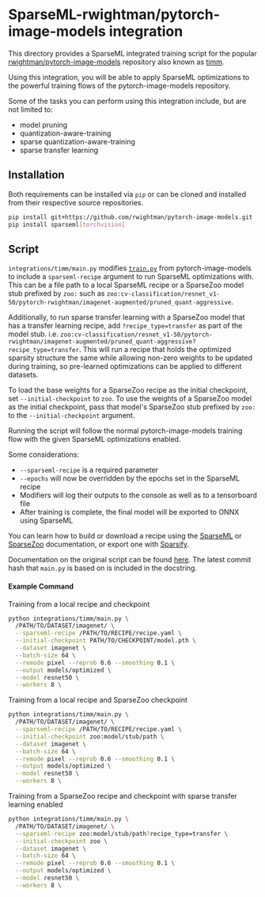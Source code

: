 <!--
Copyright (c) 2021 - present / Neuralmagic, Inc. All Rights Reserved.

Licensed under the Apache License, Version 2.0 (the "License");
you may not use this file except in compliance with the License.
You may obtain a copy of the License at

   http://www.apache.org/licenses/LICENSE-2.0

Unless required by applicable law or agreed to in writing,
software distributed under the License is distributed on an "AS IS" BASIS,
WITHOUT WARRANTIES OR CONDITIONS OF ANY KIND, either express or implied.
See the License for the specific language governing permissions and
limitations under the License.
-->

# SparseML-rwightman/pytorch-image-models integration
This directory provides a SparseML integrated training script for the popular
[rwightman/pytorch-image-models](https://github.com/rwightman/pytorch-image-models)
repository also known as [timm](https://pypi.org/project/timm/).

Using this integration, you will be able to apply SparseML optimizations
to the powerful training flows of the pytorch-image-models repository.

Some of the tasks you can perform using this integration include, but are not limited to:
* model pruning
* quantization-aware-training
* sparse quantization-aware-training
* sparse transfer learning

## Installation
Both requirements can be installed via `pip` or can be cloned
and installed from their respective source repositories.

```bash
pip install git+https://github.com/rwightman/pytorch-image-models.git
pip install sparseml[torchvision]
```


## Script
`integrations/timm/main.py` modifies
[`train.py`](https://github.com/rwightman/pytorch-image-models/blob/master/train.py)
from pytorch-image-models to include a `sparseml-recipe` argument
to run SparseML optimizations with.  This can be a file path to a local
SparseML recipe or a SparseZoo model stub prefixed by `zoo:` such as
`zoo:cv-classification/resnet_v1-50/pytorch-rwightman/imagenet-augmented/pruned_quant-aggressive`.

Additionally, to run sparse transfer learning with a SparseZoo model that has
a transfer learning recipe, add `?recipe_type=transfer` as part of the model stub.
i.e. `zoo:cv-classification/resnet_v1-50/pytorch-rwightman/imagenet-augmented/pruned_quant-aggressive?recipe_type=transfer`.
This will run a recipe that holds the optimized sparsity structure the same while allowing
non-zero weights to be updated during training, so pre-learned optimizations can be applied
to different datasets.

To load the base weights for a SparseZoo recipe as the initial checkpoint, set
`--initial-checkpoint` to `zoo`.  To use the weights of a SparseZoo model as the
initial checkpoint, pass that model's SparseZoo stub prefixed by `zoo:` to the
`--initial-checkpoint` argument.

Running the script will
follow the normal pytorch-image-models training flow with the given
SparseML optimizations enabled.

Some considerations:

* `--sparseml-recipe` is a required parameter
* `--epochs` will now be overridden by the epochs set in the SparseML recipe
* Modifiers will log their outputs to the console as well as to a tensorboard file
* After training is complete, the final model will be exported to ONNX using SparseML

You can learn how to build or download a recipe using the
[SparseML](https://github.com/neuralmagic/sparseml)
or [SparseZoo](https://github.com/neuralmagic/sparsezoo)
documentation, or export one with [Sparsify](https://github.com/neuralmagic/sparsify).

Documentation on the original script can be found
[here](https://rwightman.github.io/pytorch-image-models/scripts/).
The latest commit hash that `main.py` is based on is included in the docstring.


#### Example Command
Training from a local recipe and checkpoint
```bash
python integrations/timm/main.py \
  /PATH/TO/DATASET/imagenet/ \
  --sparseml-recipe /PATH/TO/RECIPE/recipe.yaml \
  --initial-checkpoint PATH/TO/CHECKPOINT/model.pth \
  --dataset imagenet \
  --batch-size 64 \
  --remode pixel --reprob 0.6 --smoothing 0.1 \
  --output models/optimized \
  --model resnet50 \
  --workers 8 \
```  

Training from a local recipe and SparseZoo checkpoint
```bash
python integrations/timm/main.py \
  /PATH/TO/DATASET/imagenet/ \
  --sparseml-recipe /PATH/TO/RECIPE/recipe.yaml \
  --initial-checkpoint zoo:model/stub/path \
  --dataset imagenet \
  --batch-size 64 \
  --remode pixel --reprob 0.6 --smoothing 0.1 \
  --output models/optimized \
  --model resnet50 \
  --workers 8 \
```  

Training from a SparseZoo recipe and checkpoint with sparse transfer learning enabled
```bash
python integrations/timm/main.py \
  /PATH/TO/DATASET/imagenet/ \
  --sparseml-recipe zoo:model/stub/path?recipe_type=transfer \
  --initial-checkpoint zoo \
  --dataset imagenet \
  --batch-size 64 \
  --remode pixel --reprob 0.6 --smoothing 0.1 \
  --output models/optimized \
  --model resnet50 \
  --workers 8 \
```  